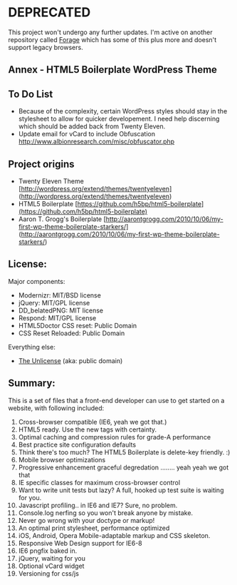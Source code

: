 # DEPRECATED
This project won't undergo any further updates. I'm active on another repository called [Forage](https://github.com/asuh/forage/) which has some of this plus more and doesn't support legacy browsers.

##  Annex - HTML5 Boilerplate WordPress Theme

## To Do List
* Because of the complexity, certain WordPress styles should stay in the stylesheet to allow for quicker developement. I need help discerning which should be added back from Twenty Eleven.
* Update email for vCard to include Obfuscation http://www.albionresearch.com/misc/obfuscator.php

##  Project origins
* Twenty Eleven Theme [http://wordpress.org/extend/themes/twentyeleven] (http://wordpress.org/extend/themes/twentyeleven)
* HTML5 Boilerplate [https://github.com/h5bp/html5-boilerplate](https://github.com/h5bp/html5-boilerplate)
* Aaron T. Grogg's Boilerplate [http://aarontgrogg.com/2010/10/06/my-first-wp-theme-boilerplate-starkers/] (http://aarontgrogg.com/2010/10/06/my-first-wp-theme-boilerplate-starkers/)

## License:

Major components:

* Modernizr: MIT/BSD license
* jQuery: MIT/GPL license
* DD_belatedPNG: MIT license
* Respond: MIT/GPL license
* HTML5Doctor CSS reset: Public Domain
* CSS Reset Reloaded: Public Domain

Everything else:

* [The Unlicense](http://unlicense.org) (aka: public domain) 


## Summary:

This is a set of files that a front-end developer can use to get started on a website, with following included:

1. Cross-browser compatible (IE6, yeah we got that.)
2. HTML5 ready. Use the new tags with certainty.
3. Optimal caching and compression rules for grade-A performance
4. Best practice site configuration defaults
5. Think there's too much? The HTML5 Boilerplate is delete-key friendly. :)
6. Mobile browser optimizations
7. Progressive enhancement graceful degredation ........ yeah yeah we got that
8. IE specific classes for maximum cross-browser control
9. Want to write unit tests but lazy? A full, hooked up test suite is waiting for you.
10. Javascript profiling.. in IE6 and IE7? Sure, no problem.
11. Console.log nerfing so you won't break anyone by mistake.
12. Never go wrong with your doctype or markup!
13. An optimal print stylesheet, performance optimized
14. iOS, Android, Opera Mobile-adaptable markup and CSS skeleton.
15. Responsive Web Design support for IE6-8
16. IE6 pngfix baked in.
17. jQuery, waiting for you
18. Optional vCard widget
19. Versioning for css/js
